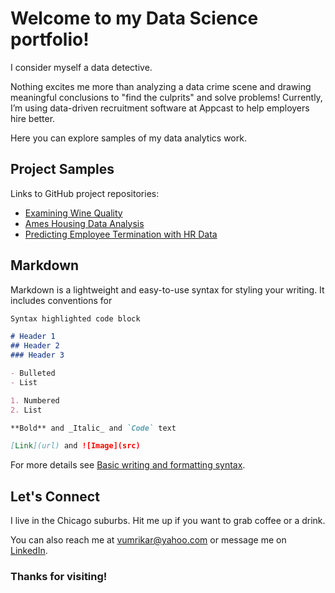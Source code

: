 # Welcome to my Data Science portfolio!

I consider myself a data detective.

Nothing excites me more than analyzing a data crime scene and drawing meaningful conclusions to "find the culprits" and solve problems! Currently, I’m using data-driven recruitment software at Appcast to help employers hire better.

Here you can explore samples of my data analytics work.

## Project Samples

Links to GitHub project repositories:

- [Examining Wine Quality](https://github.com/vaishali-umr/wine-quality)
- [Ames Housing Data Analysis](https://github.com/vaishali-umr/ames-housing)
- [Predicting Employee Termination with HR Data](https://github.com/vaishali-umr/hr-data)

## Markdown

Markdown is a lightweight and easy-to-use syntax for styling your writing. It includes conventions for

```markdown
Syntax highlighted code block

# Header 1
## Header 2
### Header 3

- Bulleted
- List

1. Numbered
2. List

**Bold** and _Italic_ and `Code` text

[Link](url) and ![Image](src)
```

For more details see [Basic writing and formatting syntax](https://docs.github.com/en/github/writing-on-github/getting-started-with-writing-and-formatting-on-github/basic-writing-and-formatting-syntax).

## Let's Connect

I live in the Chicago suburbs. Hit me up if you want to grab coffee or a drink.

You can also reach me at vumrikar@yahoo.com or message me on [LinkedIn](https://www.linkedin.com/in/vaishali-umrikar-a4871985/).

### Thanks for visiting!
